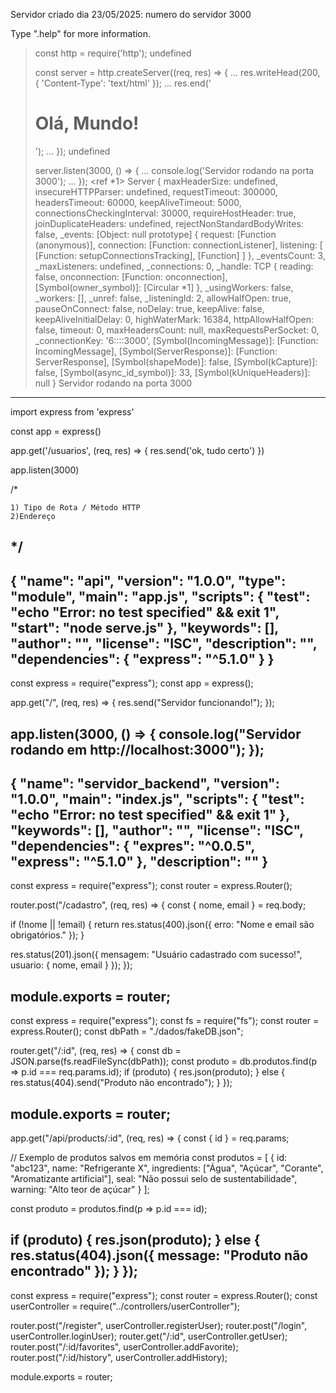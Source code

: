 Servidor criado dia 23/05/2025: numero do servidor 3000

Type ".help" for more information.
> const http = require('http');
undefined
>
> const server = http.createServer((req, res) => {
...   res.writeHead(200, { 'Content-Type': 'text/html' });
...   res.end('<h1>Olá, Mundo!</h1>');
... });
undefined
>
> server.listen(3000, () => {
...   console.log('Servidor rodando na porta 3000');
... });
<ref *1> Server {
  maxHeaderSize: undefined,
  insecureHTTPParser: undefined,
  requestTimeout: 300000,
  headersTimeout: 60000,
  keepAliveTimeout: 5000,
  connectionsCheckingInterval: 30000,
  requireHostHeader: true,
  joinDuplicateHeaders: undefined,
  rejectNonStandardBodyWrites: false,
  _events: [Object: null prototype] {
    request: [Function (anonymous)],
    connection: [Function: connectionListener],
    listening: [ [Function: setupConnectionsTracking], [Function] ]
  },
  _eventsCount: 3,
  _maxListeners: undefined,
  _connections: 0,
  _handle: TCP {
    reading: false,
    onconnection: [Function: onconnection],
    [Symbol(owner_symbol)]: [Circular *1]
  },
  _usingWorkers: false,
  _workers: [],
  _unref: false,
  _listeningId: 2,
  allowHalfOpen: true,
  pauseOnConnect: false,
  noDelay: true,
  keepAlive: false,
  keepAliveInitialDelay: 0,
  highWaterMark: 16384,
  httpAllowHalfOpen: false,
  timeout: 0,
  maxHeadersCount: null,
  maxRequestsPerSocket: 0,
  _connectionKey: '6::::3000',
  [Symbol(IncomingMessage)]: [Function: IncomingMessage],
  [Symbol(ServerResponse)]: [Function: ServerResponse],
  [Symbol(shapeMode)]: false,
  [Symbol(kCapture)]: false,
  [Symbol(async_id_symbol)]: 33,
  [Symbol(kUniqueHeaders)]: null
}
> Servidor rodando na porta 3000
-----------------------------------------------------------------------------------------------------------------------------
import express from 'express'

const app = express()

app.get('/usuarios', (req, res) => {
    res.send('ok, tudo certo')
})

app.listen(3000)


/*
   
    1) Tipo de Rota / Método HTTP
    2)Endereço

*/
-----------------------------------------------------------------------------------------------------------------------------
{
  "name": "api",
  "version": "1.0.0",
  "type": "module",
  "main": "app.js",
  "scripts": {
    "test": "echo \"Error: no test specified\" && exit 1",
    "start": "node serve.js"
  },
  "keywords": [],
  "author": "",
  "license": "ISC",
  "description": "",
  "dependencies": {
  "express": "^5.1.0"
  }
}
-----------------------------------------------------------------------------------------------------------------------------
const express = require("express");
const app = express();

app.get("/", (req, res) => {
  res.send("Servidor funcionando!");
});

app.listen(3000, () => {
  console.log("Servidor rodando em http://localhost:3000");
});
----------------------------------------------------------------------------------------------------------------------------
{
  "name": "servidor_backend",
  "version": "1.0.0",
  "main": "index.js",
  "scripts": {
    "test": "echo \"Error: no test specified\" && exit 1"
  },
  "keywords": [],
  "author": "",
  "license": "ISC",
  "dependencies": {
    "expres": "^0.0.5",
    "express": "^5.1.0"
  },
  "description": ""
}
----------------------------------------------------------------------------------------------------------------------------
const express = require("express");
const router = express.Router();

router.post("/cadastro", (req, res) => {
  const { nome, email } = req.body;

  if (!nome || !email) {
    return res.status(400).json({ erro: "Nome e email são obrigatórios." });
  }

  res.status(201).json({
    mensagem: "Usuário cadastrado com sucesso!",
    usuario: { nome, email }
  });
});

module.exports = router;
----------------------------------------------------------------------------------------------------------------------------
const express = require("express");
const fs = require("fs");
const router = express.Router();
const dbPath = "./dados/fakeDB.json";

router.get("/:id", (req, res) => {
  const db = JSON.parse(fs.readFileSync(dbPath));
  const produto = db.produtos.find(p => p.id === req.params.id);
  if (produto) {
    res.json(produto);
  } else {
    res.status(404).send("Produto não encontrado");
  }
});

module.exports = router;
----------------------------------------------------------------------------------------------------------------------------
app.get("/api/products/:id", (req, res) => {
  const { id } = req.params;

  // Exemplo de produtos salvos em memória
  const produtos = [
    {
      id: "abc123",
      name: "Refrigerante X",
      ingredients: ["Água", "Açúcar", "Corante", "Aromatizante artificial"],
      seal: "Não possui selo de sustentabilidade",
      warning: "Alto teor de açúcar"
    }
  ];

  const produto = produtos.find(p => p.id === id);

  if (produto) {
    res.json(produto);
  } else {
    res.status(404).json({ message: "Produto não encontrado" });
  }
});
----------------------------------------------------------------------------------------------------------------------------
const express = require("express");
const router = express.Router();
const userController = require("../controllers/userController");

router.post("/register", userController.registerUser);
router.post("/login", userController.loginUser);
router.get("/:id", userController.getUser);
router.post("/:id/favorites", userController.addFavorite);
router.post("/:id/history", userController.addHistory);

module.exports = router;
